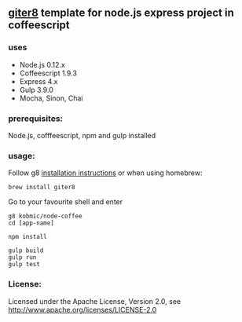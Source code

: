 ## [giter8](http://github.com/n8han/giter8) template for node.js express project in coffeescript

### uses
* Node.js 0.12.x
* Coffeescript 1.9.3
* Express 4.x
* Gulp 3.9.0
* Mocha, Sinon, Chai

### prerequisites:
Node.js, cofffeescript, npm and gulp installed

### usage:
Follow g8 [installation instructions](http://github.com/n8han/giter8#readme) or when using homebrew:
    
    brew install giter8
  
Go to your favourite shell and enter  

    g8 kobmic/node-coffee
    cd [app-name]

    npm install 

    gulp build
    gulp run
    gulp test


### License:
Licensed under the Apache License, Version 2.0, see http://www.apache.org/licenses/LICENSE-2.0
